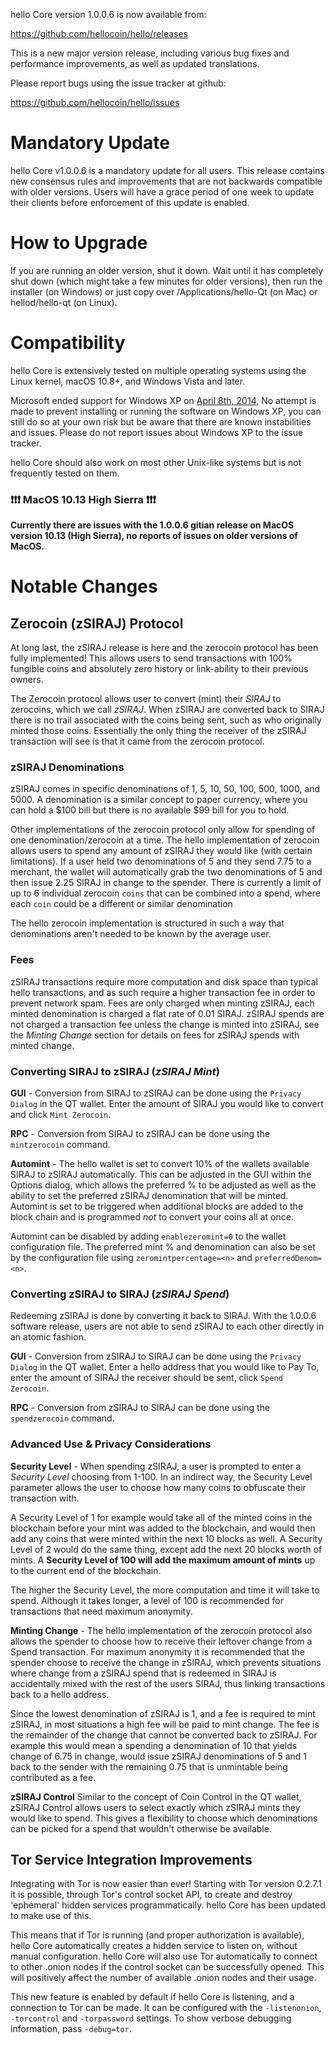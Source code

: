 hello Core version 1.0.0.6 is now available from:

  <https://github.com/hellocoin/hello/releases>

This is a new major version release, including various bug fixes and
performance improvements, as well as updated translations.

Please report bugs using the issue tracker at github:

  <https://github.com/hellocoin/hello/issues>

Mandatory Update
==============

hello Core v1.0.0.6 is a mandatory update for all users. This release contains new consensus rules and improvements that are not backwards compatible with older versions. Users will have a grace period of one week to update their clients before enforcement of this update is enabled.


How to Upgrade
==============

If you are running an older version, shut it down. Wait until it has completely shut down (which might take a few minutes for older versions), then run the installer (on Windows) or just copy over /Applications/hello-Qt (on Mac) or hellod/hello-qt (on Linux).

Compatibility
==============

hello Core is extensively tested on multiple operating systems using
the Linux kernel, macOS 10.8+, and Windows Vista and later.

Microsoft ended support for Windows XP on [April 8th, 2014](https://www.microsoft.com/en-us/WindowsForBusiness/end-of-xp-support),
No attempt is made to prevent installing or running the software on Windows XP, you
can still do so at your own risk but be aware that there are known instabilities and issues.
Please do not report issues about Windows XP to the issue tracker.

hello Core should also work on most other Unix-like systems but is not
frequently tested on them.

### :exclamation::exclamation::exclamation: MacOS 10.13 High Sierra :exclamation::exclamation::exclamation:

**Currently there are issues with the 1.0.0.6 gitian release on MacOS version 10.13 (High Sierra), no reports of issues on older versions of MacOS.**


Notable Changes
===============

Zerocoin (zSIRAJ) Protocol
---------------------

At long last, the zSIRAJ release is here and the zerocoin protocol has been fully implemented! This allows users to send transactions with 100% fungible coins and absolutely zero history or link-ability to their previous owners.

The Zerocoin protocol allows user to convert (mint) their *SIRAJ* to zerocoins, which we call *zSIRAJ*. When zSIRAJ are converted back to SIRAJ there is no trail associated with the coins being sent, such as who originally minted those coins. Essentially the only thing the receiver of the zSIRAJ transaction will see is that it came from the zerocoin protocol.

### zSIRAJ Denominations
zSIRAJ comes in specific denominations of 1, 5, 10, 50, 100, 500, 1000, and 5000. A denomination is a similar concept to paper currency, where you can hold a $100 bill but there is no available $99 bill for you to hold.

Other implementations of the zerocoin protocol only allow for spending of one denomination/zerocoin at a time. The hello implementation of zerocoin allows users to spend any amount of zSIRAJ they would like (with certain limitations). If a user held two denominations of 5 and they send 7.75 to a merchant, the wallet will automatically grab the two denominations of 5 and then issue 2.25 SIRAJ in change to the spender. There is currently a limit of up to 6 individual zerocoin `coins` that can be combined into a spend, where each `coin` could be a different or similar denomination

The hello zerocoin implementation is structured in such a way that denominations aren't needed to be known by the average user.

### Fees
zSIRAJ transactions require more computation and disk space than typical hello transactions, and as such require a higher transaction fee in order to prevent network spam. Fees are only charged when minting zSIRAJ, each minted denomination is charged a flat rate of 0.01 SIRAJ. zSIRAJ spends are not charged a transaction fee unless the change is minted into zSIRAJ, see the *Minting Change* section for details on fees for zSIRAJ spends with minted change.

### Converting SIRAJ to zSIRAJ (*zSIRAJ Mint*)
**GUI** - Conversion from SIRAJ to zSIRAJ can be done using the `Privacy Dialog` in the QT wallet. Enter the amount of SIRAJ you would like to convert and click `Mint Zerocoin`.

**RPC** - Conversion from SIRAJ to zSIRAJ can be done using the `mintzerocoin` command.

**Automint** - The hello wallet is set to convert 10% of the wallets available SIRAJ to zSIRAJ automatically. This can be adjusted in the GUI within the Options dialog, which allows the preferred % to be adjusted as well as the ability to set the preferred zSIRAJ denomination that will be minted. Automint is set to be triggered when additional blocks are added to the block chain and is programmed *not* to convert your coins all at once.

Automint can be disabled by adding `enablezeromint=0` to the wallet configuration file. The preferred mint % and denomination can also be set by the configuration file using `zeromintpercentage=<n>` and `preferredDenom=<n>`.

### Converting zSIRAJ to SIRAJ (*zSIRAJ Spend*)
Redeeming zSIRAJ is done by converting it back to SIRAJ. With the 1.0.0.6 software release, users are not able to send zSIRAJ to each other directly in an atomic fashion.

**GUI** - Conversion from zSIRAJ to SIRAJ can be done using the `Privacy Dialog` in the QT wallet. Enter a hello address that you would like to Pay To, enter the amount of SIRAJ the receiver should be sent, click `Spend Zerocoin`.

**RPC** - Conversion from zSIRAJ to SIRAJ can be done using the `spendzerocoin` command.

### Advanced Use & Privacy Considerations
**Security Level** - When spending zSIRAJ, a user is prompted to enter a *Security Level* choosing from 1-100. In an indirect way, the Security Level parameter allows the user to choose how many coins to obfuscate their transaction with.

A Security Level of 1 for example would take all of the minted coins in the blockchain before your mint was added to the blockchain, and would then add any coins that were minted within the next 10 blocks as well. A Security Level of 2 would do the same thing, except add the next 20 blocks worth of mints. A **Security Level of 100 will add the maximum amount of mints** up to the current end of the blockchain.

The higher the Security Level, the more computation and time it will take to spend. Although it takes longer, a level of 100 is recommended for transactions that need maximum anonymity.


**Minting Change** - The hello implementation of the zerocoin protocol also allows the spender to choose how to receive their leftover change from a Spend transaction. For maximum anonymity it is recommended that the spender choose to receive the change in zSIRAJ, which prevents situations where change from a zSIRAJ spend that is redeemed in SIRAJ is accidentally mixed with the rest of the users SIRAJ, thus linking transactions back to a hello address.

Since the lowest denomination of zSIRAJ is 1, and a fee is required to mint zSIRAJ, in most situations a high fee will be paid to mint change. The fee is the remainder of the change that cannot be converted back to zSIRAJ. For example this would mean a spending a denomination of 10 that yields change of 6.75 in change, would issue zSIRAJ denominations of 5 and 1 back to the sender with the remaining 0.75 that is unmintable being contributed as a fee.

**zSIRAJ Control**
Similar to the concept of Coin Control in the QT wallet, zSIRAJ Control allows users to select exactly which zSIRAJ mints they would like to spend. This gives a flexibility to choose which denominations can be picked for a spend that wouldn't otherwise be available.


Tor Service Integration Improvements
---------------------

Integrating with Tor is now easier than ever! Starting with Tor version 0.2.7.1 it is possible, through Tor's control socket API, to create and destroy 'ephemeral' hidden services programmatically. hello Core has been updated to make use of this.

This means that if Tor is running (and proper authorization is available), hello Core automatically creates a hidden service to listen on, without manual configuration. hello Core will also use Tor automatically to connect to other .onion nodes if the control socket can be successfully opened. This will positively affect the number of available .onion nodes and their usage.

This new feature is enabled by default if hello Core is listening, and a connection to Tor can be made. It can be configured with the `-listenonion`, `-torcontrol` and `-torpassword` settings. To show verbose debugging information, pass `-debug=tor`.


